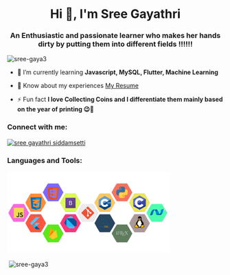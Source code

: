 <h1 align="center">Hi 👋, I'm Sree Gayathri</h1>
<h3 align="center">An Enthusiastic and passionate learner who makes her hands dirty by putting them into different fields !!!!!!</h3>

<p align="left"> <img src="https://komarev.com/ghpvc/?username=sree-gaya3&label=Profile%20views&color=0e75b6&style=flat" alt="sree-gaya3" /> </p>

- 🌱 I’m currently learning **Javascript, MySQL, Flutter, Machine Learning**

- 📄 Know about my experiences [My Resume](https://drive.google.com/file/d/1UpNJYgFAZXzF7rhfVlcZLeQddIUHZx2p/view?usp=sharing)

- ⚡ Fun fact **I love Collecting Coins and I differentiate them mainly based on the year of printing 😉🙂**

<h3 align="left">Connect with me:</h3>
<p align="left">
<a href="https://linkedin.com/in/sree gayathri siddamsetti" target="blank"><img align="center" src="https://cdn.jsdelivr.net/npm/simple-icons@3.0.1/icons/linkedin.svg" alt="sree gayathri siddamsetti" height="30" width="40" /></a>
</p>

<h3 align="left">Languages and Tools:</h3>

<img src="https://github.com/sree-gaya3/sree-gaya3/blob/main/assets/skills_for_github.png" alt="Skill Set" width="75%" />

<p>&nbsp;<img align="center" src="https://github-readme-stats.vercel.app/api?username=sree-gaya3&show_icons=true&locale=en" alt="sree-gaya3" /></p>
